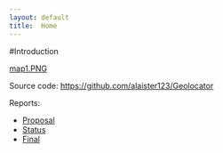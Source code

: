 ```yaml
---
layout: default
title:  Home
---
```


#Introduction

[map1.PNG](https://github.com/alaister123/Geolocator/blob/main/docs/img/map1.PNG)


Source code: https://github.com/alaister123/Geolocator

Reports:

- [Proposal](proposal.html)
- [Status](status.html)
- [Final](final.html)



